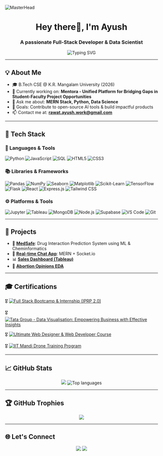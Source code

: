 ![MasterHead](https://user-images.githubusercontent.com/74038190/241765440-80728820-e06b-4f96-9c9e-9df46f0cc0a5.gif)
<h1 align="center">
  Hey there👋, I'm Ayush
</h1>

<h3 align="center">
  A passionate Full-Stack Developer & Data Scientist
</h3>

<p align="center">
  <img src="https://readme-typing-svg.herokuapp.com?font=Fira+Code&size=24&pause=1000&center=true&vCenter=true&width=435&lines=Welcome+to+my+GitHub!;Full+Stack+Developer;Data+Scientist;AI+%26+ML+Learner;Let's+build+something+awesome!" alt="Typing SVG" />
</p>

---

## 💡 About Me

- 🎓 B.Tech CSE @ K.R. Mangalam University (2026)
- 🔭 Currently working on: **Mentora - Unified Platform for Bridging Gaps in Student-Faculty Project Opportunities**
- 💬 Ask me about: **MERN Stack, Python, Data Science**
- 🎯 Goals: Contribute to open-source AI tools & build impactful products
- 📫 Contact me at: **rawat.ayush.work@gmail.com**

---

## 🚀 Tech Stack

### 🧰 Languages & Tools

![Python](https://img.shields.io/badge/Python-3776AB?style=for-the-badge&logo=python&logoColor=white)
![JavaScript](https://img.shields.io/badge/JavaScript-F7DF1E?style=for-the-badge&logo=javascript&logoColor=black)
![SQL](https://img.shields.io/badge/SQL-003B57?style=for-the-badge&logo=postgresql&logoColor=white)
![HTML5](https://img.shields.io/badge/HTML5-E34F26?style=for-the-badge&logo=html5&logoColor=white)
![CSS3](https://img.shields.io/badge/CSS3-1572B6?style=for-the-badge&logo=css3&logoColor=white)

### 📚 Libraries & Frameworks

![Pandas](https://img.shields.io/badge/Pandas-150458?style=for-the-badge&logo=pandas&logoColor=white)
![NumPy](https://img.shields.io/badge/NumPy-013243?style=for-the-badge&logo=numpy&logoColor=white)
![Seaborn](https://img.shields.io/badge/Seaborn-4C72B0?style=for-the-badge&logoColor=white)
![Matplotlib](https://img.shields.io/badge/Matplotlib-11557C?style=for-the-badge&logoColor=white)
![Scikit-Learn](https://img.shields.io/badge/Scikit--Learn-F7931E?style=for-the-badge&logo=scikitlearn&logoColor=white)
![TensorFlow](https://img.shields.io/badge/TensorFlow-FF6F00?style=for-the-badge&logo=tensorflow&logoColor=white)
![Flask](https://img.shields.io/badge/Flask-000000?style=for-the-badge&logo=flask&logoColor=white)
![React](https://img.shields.io/badge/React-61DAFB?style=for-the-badge&logo=react&logoColor=white)
![Express.js](https://img.shields.io/badge/Express.js-000000?style=for-the-badge&logo=express&logoColor=white)
![Tailwind CSS](https://img.shields.io/badge/Tailwind_CSS-38B2AC?style=for-the-badge&logo=tailwind-css&logoColor=white)

### ⚙️ Platforms & Tools

![Jupyter](https://img.shields.io/badge/Jupyter-F37626?style=for-the-badge&logo=jupyter&logoColor=white)
![Tableau](https://img.shields.io/badge/Tableau-E97627?style=for-the-badge&logo=tableau&logoColor=white)
![MongoDB](https://img.shields.io/badge/MongoDB-4EA94B?style=for-the-badge&logo=mongodb&logoColor=white)
![Node.js](https://img.shields.io/badge/Node.js-43853d?style=for-the-badge&logo=node.js&logoColor=white)
![Supabase](https://img.shields.io/badge/Supabase-3ECF8E?style=for-the-badge&logo=supabase&logoColor=white)
![VS Code](https://img.shields.io/badge/VS%20Code-007ACC?style=for-the-badge&logo=visual-studio-code&logoColor=white)
![Git](https://img.shields.io/badge/GIT-F05032?style=for-the-badge&logo=git&logoColor=white)

---

## 🧠 Projects

- 🔬 [**MedSafe**](https://github.com/ayush-030/MedSafe): Drug Interaction Prediction System using ML & Cheminformatics  
- 💬 [**Real-time Chat App**](https://github.com/ayush-030): MERN + Socket.io  
- 📊 [**Sales Dashboard (Tableau)**](https://public.tableau.com/app/profile/ayush.rawat5326/viz/SalesPerformanceDashboardProject_17445604473210/SalesDashboard)  
- 📁 [**Abortion Opinions EDA**](https://github.com/ayush-030/Abortion-Opinions-EDA)

---

## 🎓 Certifications

🎖️ [![Full Stack Bootcamp & Internship (IPRP 2.0)](https://img.shields.io/badge/Full%20Stack%20Bootcamp%20%26%20Internship-IPRP%202.0-blue)](https://github.com/ayush-030/Full-Stack-Bootcamp-Certification/blob/main/Ayush%20Rawat%20Full%20Stack%20Bootcamp%20Certificate%20.pdf)

🎖️ [![Tata Group - Data Visualisation: Empowering Business with Effective Insights](https://img.shields.io/badge/Tata%20Group-Data%20Visualisation-orange)](https://forage-uploads-prod.s3.amazonaws.com/completion-certificates/ifobHAoMjQs9s6bKS/MyXvBcppsW2FkNYCX_ifobHAoMjQs9s6bKS_7twiXk5j5kKpFxZ2z_1739970770209_completion_certificate.pdf)

🎖️ [![Ultimate Web Designer & Web Developer Course](https://img.shields.io/badge/Udemy-Ultimate%20Web%20Designer%20%26%20Developer-red)](https://www.udemy.com/certificate/UC-04716643-6cf7-4a7f-b52c-7aad5e765884/)

🎖️ [![IIT Mandi Drone Training Program](https://img.shields.io/badge/IIT%20Mandi-Drone%20Training%20Program-green)](https://github.com/ayush-030/IIT-Mandi-Drone-Certification/blob/main/Ayush_Rawat_IITMandi_Drone_Certificate.pdf)

---

## 📈 GitHub Stats

<p align="center">
  <img src="https://github-readme-stats.vercel.app/api?username=ayush-030&show_icons=true&theme=tokyonight" />
  <img src="https://github-readme-stats.vercel.app/api/top-langs/?username=ayush-030&layout=compact&theme=tokyonight" alt="Top languages"/>

</p>

---

## 🏆 GitHub Trophies

<p align="center">
  <img src="https://github-profile-trophy.vercel.app/?username=ayush-030&theme=onedark&title=Commits,Stars,Repositories,Followers" />
</p>

---

## 🌐 Let's Connect

<p align="center">
  <a href="mailto:rawat.ayush.work@gmail.com"><img src="https://img.shields.io/badge/Gmail-D14836?style=for-the-badge&logo=gmail&logoColor=white"/></a>
  <a href="https://www.linkedin.com/in/ayushrawat20/"><img src="https://img.shields.io/badge/LinkedIn-blue?style=for-the-badge&logo=linkedin&logoColor=white"/></a>
</p>
